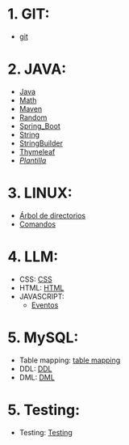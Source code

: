 # 1. GIT:
- [git](./GIT/git.md)

# 2. JAVA:
- [Java](./JAVA/java.md)
- [Math](./JAVA/Math.md)
- [Maven](./JAVA/Maven.md)
- [Random](./JAVA/Random.md)
- [Spring_Boot](./JAVA/Spring_Boot.md)
- [String](./JAVA/String.md)
- [StringBuilder](./JAVA/StringBuilder.md)
- [Thymeleaf](./JAVA/Thymeleaf.md)
- *[Plantilla](./JAVA/plantilla)*

# 3. LINUX:
- [Árbol de directorios](./LINUX/arbol_directorios.jpg)
- [Comandos](./LINUX/Comandos_Linux.pdf)

# 4. LLM:
- CSS: [CSS](./LLM/CSS/css.md)
- HTML: [HTML](./LLM/HTML/EtiquetasHTML5.pdf)
- JAVASCRIPT: 
    - [Eventos](./LLM/JS/Eventos.md)

# 5. MySQL:
- Table mapping: [table mapping](./MySQL/table_mapping/table_mapping.md)
- DDL: [DDL](./MySQL/DDL.md)
- DML: [DML](./MySQL/DML.md)

# 5. Testing:
- Testing: [Testing](./TESTING/test.md)